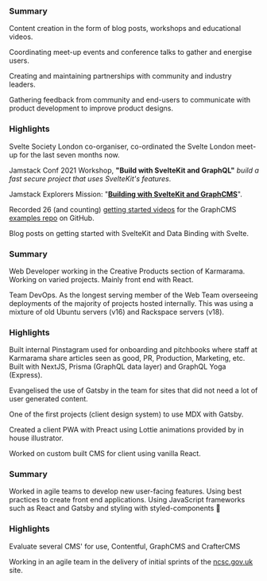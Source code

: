 <script>
  import RoleDetails from '@lib/role-details.svelte'
  import Collapse from '@lib/collapse.svelte'
</script>

<RoleDetails 
  position="Developer Advocate"
  company="GraphCMS"
  startDate="2021-04-26"
  endDate="" 
/>

<section class='all-prose mb-8'>

### Summary

Content creation in the form of blog posts, workshops and educational
videos.

Coordinating meet-up events and conference talks to gather and
energise users.

Creating and maintaining partnerships with community and industry
leaders.

Gathering feedback from community and end-users to communicate with
product development to improve product designs.

### Highlights

Svelte Society London co-organiser, co-ordinated the Svelte London
meet-up for the last seven months now.

Jamstack Conf 2021 Workshop, **"Build with SvelteKit and GraphQL"**
_build a fast secure project that uses SvelteKit's features_.

Jamstack Explorers Mission: "**[Building with SvelteKit and
GraphCMS]**".

Recorded 26 (and counting) [getting started videos] for the GraphCMS
[examples repo] on GitHub.

Blog posts on getting started with SvelteKit and Data Binding with
Svelte.

</section>

<span class="divider before:bg-primary after:bg-primary mb-10 print:mb-0" />

<!-- Links -->

[building with sveltekit and graphcms]:
  https://explorers.netlify.com/learn/building-with-sveltekit-and-graphcms
[getting started videos]:
  https://www.youtube.com/watch?v=C8M-JhhYaBs&list=PL5SvzogSTpeH1Szqw4tPi9ZfgXDbY8GU-
[examples repo]: https://github.com/GraphCMS/graphcms-examples/

<RoleDetails 
  position="Web Developer"
  company="Karmarama"
  startDate="2018-09-03"
  endDate="2021-04-23" 
/>

<section class='all-prose mb-8'>

### Summary

Web Developer working in the Creative Products section of Karmarama.
Working on varied projects. Mainly front end with React.

Team DevOps. As the longest serving member of the Web Team overseeing
deployments of the majority of projects hosted internally. This was
using a mixture of old Ubuntu servers (v16) and Rackspace servers
(v18).

### Highlights

Built internal Pinstagram used for onboarding and pitchbooks where
staff at Karmarama share articles seen as good, PR, Production,
Marketing, etc. Built with NextJS, Prisma (GraphQL data layer) and
GraphQL Yoga (Express).

Evangelised the use of Gatsby in the team for sites that did not need
a lot of user generated content.

One of the first projects (client design system) to use MDX with
Gatsby.

Created a client PWA with Preact using Lottie animations provided by
in house illustrator.

Worked on custom built CMS for client using vanilla React.

</section>

<span class="divider before:bg-primary after:bg-primary mb-10 print:mb-0" />

<RoleDetails 
  position="Front-End Developer"
  company="Zaizi"
  startDate="2018-03-08"
  endDate="2018-08-31" 
/>

<section class='all-prose mb-8'>

### Summary

Worked in agile teams to develop new user-facing features. Using best
practices to create front end applications. Using JavaScript
frameworks such as React and Gatsby and styling with styled-components
💅

### Highlights

Evaluate several CMS' for use, Contentful, GraphCMS and CrafterCMS

Working in an agile team in the delivery of initial sprints of the
[ncsc.gov.uk](https://ncsc.gov.uk) site.

</section>

<span class="divider before:bg-primary after:bg-primary mb-10 print:mb-0" />
